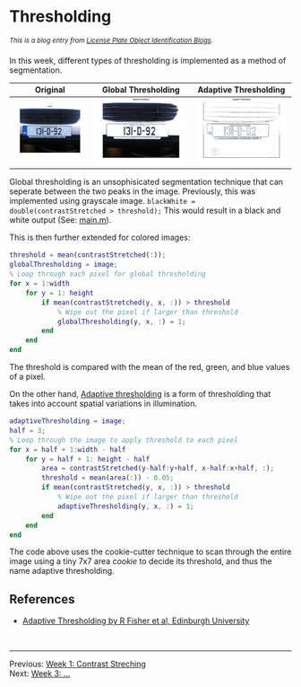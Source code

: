 **Thresholding**
========================
<sup>*This is a blog entry from [License Plate Object Identification Blogs](./README.md).*</sup>

In this week, different types of thresholding is implemented as a method of segmentation.  

| Original | Global Thresholding | Adaptive Thresholding |
| :---: |:---:| :---:|
| ![Original](./img/week1-original.jpg) | ![Global Thresholding](./img/week2-global-thresholding.jpg) | ![Adaptive Thresholding](./img/week2-adaptive-thresholding.jpg) |  

Global thresholding is an unsophisicated segmentation technique that can seperate between the two peaks in the image. Previously, this was implemented using grayscale image. `blackWhite = double(contrastStretched > threshold);` This would result in a black and white output (See: [main.m](https://github.com/CharmySoft/license-plate-object-identification/blob/0eef0f0a49d873441912e2c860541058049a29ac/main.m#L34)).  

This is then further extended for colored images:

```matlab
threshold = mean(contrastStretched(:));
globalThresholding = image;
% Loop through each pixel for global thresholding
for x = 1:width
    for y = 1: height
        if mean(contrastStretched(y, x, :)) > threshold
            % Wipe out the pixel if larger than threshold
            globalThresholding(y, x, :) = 1;
        end            
    end
end
```
The threshold is compared with the mean of the red, green, and blue values of a pixel.

On the other hand, [Adaptive thresholding][1] is a form of thresholding that takes into account spatial variations in illumination.

```matlab
adaptiveThresholding = image;
half = 3;
% Loop through the image to apply threshold to each pixel
for x = half + 1:width - half
    for y = half + 1: height - half
        area = contrastStretched(y-half:y+half, x-half:x+half, :);
        threshold = mean(area(:)) - 0.05;
        if mean(contrastStretched(y, x, :)) > threshold
            % Wipe out the pixel if larger than threshold
            adaptiveThresholding(y, x, :) = 1;
        end            
    end
end
```
The code above uses the cookie-cutter technique to scan through the entire image using a tiny 7x7 area *cookie* to decide its threshold, and thus the name adaptive thresholding.


References
------------------------
* [Adaptive Thresholding by R Fisher et al, Edinburgh University][1]  

[1]: http://homepages.inf.ed.ac.uk/rbf/HIPR2/adpthrsh.htm "Adaptive Thresholding"
<br>

------------------------
Previous: [Week 1: Contrast Streching](./week1.md)  
Next: [Week 3: ...](./week3.md)
